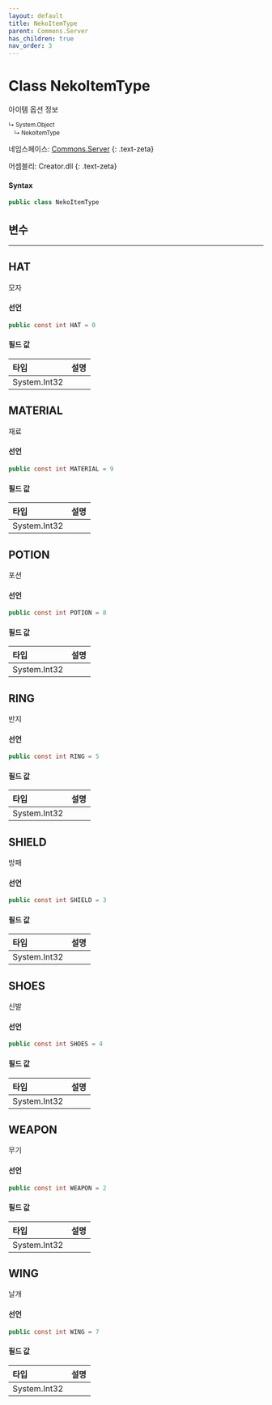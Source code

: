 ```yaml
---
layout: default
title: NekoItemType
parent: Commons.Server
has_children: true
nav_order: 3
---
```


<!-- 아래로 문서 편집 -->

# Class NekoItemType
아이템 옵션 정보

<div class="code-example" markdown="1" style = "font-size:0.8em;">
↳ System.Object<br/>
　↳ NekoItemType
</div>

네임스페이스: [Commons.Server](../)
{: .text-zeta}

어셈블리: Creator.dll
{: .text-zeta}

#### Syntax
```cs
public class NekoItemType
```

## 변수
---

## HAT
모자

#### 선언
```cs
public const int HAT = 0
```
#### 필드 값

|타입|설명|
|:-|:-|
|System.Int32|	

## MATERIAL
재료

#### 선언
```cs
public const int MATERIAL = 9
```
#### 필드 값

|타입|설명|
|:-|:-|
|System.Int32|	

## POTION
포션

#### 선언
```cs
public const int POTION = 8
```
#### 필드 값

|타입|설명|
|:-|:-|
|System.Int32|	

## RING
반지

#### 선언
```cs
public const int RING = 5
```
#### 필드 값

|타입|설명|
|:-|:-|
|System.Int32|	

## SHIELD
방패

#### 선언
```cs
public const int SHIELD = 3
```
#### 필드 값

|타입|설명|
|:-|:-|
|System.Int32|	

## SHOES
신발

#### 선언
```cs
public const int SHOES = 4
```
#### 필드 값

|타입|설명|
|:-|:-|
|System.Int32|	

## WEAPON
무기

#### 선언
```cs
public const int WEAPON = 2
```
#### 필드 값

|타입|설명|
|:-|:-|
|System.Int32|	

## WING
날개

#### 선언
```cs
public const int WING = 7
```
#### 필드 값

|타입|설명|
|:-|:-|
|System.Int32|